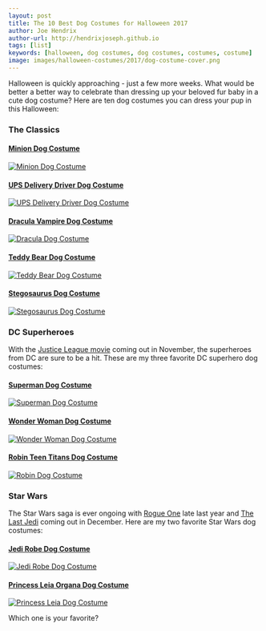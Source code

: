 ```yaml
---
layout: post
title: The 10 Best Dog Costumes for Halloween 2017
author: Joe Hendrix
author-url: http://hendrixjoseph.github.io
tags: [list]
keywords: [halloween, dog costumes, dog costumes, costumes, costume]
image: images/halloween-costumes/2017/dog-costume-cover.png
---
```


Halloween is quickly approaching - just a few more weeks. What would be better a better way to celebrate than dressing up your beloved fur baby in a cute dog costume? Here are ten dog costumes you can dress your pup in this Halloween:

### The Classics

#### [Minion Dog Costume](http://amzn.to/2yiRXrE)

[![Minion Dog Costume](/images/halloween-costumes/2017/minion-dog-costume.jpg)](http://amzn.to/2yiRXrE)

#### [UPS Delivery Driver Dog Costume](http://amzn.to/2xPlQNi)

[![UPS Delivery Driver Dog Costume](/images/halloween-costumes/2017/ups-dog-costume.jpg)](http://amzn.to/2xPlQNi)

#### [Dracula Vampire Dog Costume](http://amzn.to/2ySJwQU)

[![Dracula Dog Costume](/images/halloween-costumes/2017/dracula-dog-costume.jpg)](http://amzn.to/2ySJwQU)

#### [Teddy Bear Dog Costume](http://amzn.to/2xaKpCd)

[![Teddy Bear Dog Costume](/images/halloween-costumes/2017/teddy-bear-dog-costume.jpg)](http://amzn.to/2xaKpCd)

#### [Stegosaurus Dog Costume](http://amzn.to/2kgi3pc)

[![Stegosaurus Dog Costume](/images/halloween-costumes/2017/stegasaurus-dog-costume.jpg)](http://amzn.to/2kgi3pc)

### DC Superheroes

With the [Justice League movie](https://en.wikipedia.org/wiki/Justice_League_(film)) coming out in November, the superheroes from DC are sure to be a hit. These are my three favorite DC superhero dog costumes:

#### [Superman Dog Costume](http://amzn.to/2xOUWow)

[![Superman Dog Costume](/images/halloween-costumes/2017/superman-dog-costume.jpg)](http://amzn.to/2xOUWow)

#### [Wonder Woman Dog Costume](http://amzn.to/2fKX6RV)

[![Wonder Woman Dog Costume](/images/halloween-costumes/2017/wonder-woman-dog-costume.jpg)](http://amzn.to/2fKX6RV)

#### [Robin Teen Titans Dog Costume](http://amzn.to/2xT6Waj)

[![Robin Dog Costume](/images/halloween-costumes/2017/robin-dog-costume.jpg)](http://amzn.to/2xT6Waj)

### Star Wars

The Star Wars saga is ever ongoing with [Rogue One](http://amzn.to/2fL0TyD) late last year and [The Last Jedi](https://en.wikipedia.org/wiki/Star_Wars:_The_Last_Jedi) coming out in December. Here are my two favorite Star Wars dog costumes:

#### [Jedi Robe Dog Costume](http://amzn.to/2xPX9QU)

[![Jedi Robe Dog Costume](/images/halloween-costumes/2017/jedi-robe-dog-costume.jpg)](http://amzn.to/2xPX9QU)

#### [Princess Leia Organa Dog Costume](http://amzn.to/2xT090m)

[![Princess Leia Dog Costume](/images/halloween-costumes/2017/princess-leia-dog-costume.jpg)](http://amzn.to/2xT090m)

Which one is your favorite?
